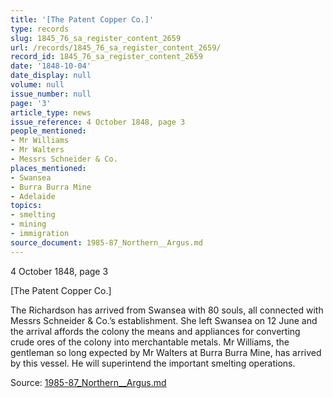 ```yaml
---
title: '[The Patent Copper Co.]'
type: records
slug: 1845_76_sa_register_content_2659
url: /records/1845_76_sa_register_content_2659/
record_id: 1845_76_sa_register_content_2659
date: '1848-10-04'
date_display: null
volume: null
issue_number: null
page: '3'
article_type: news
issue_reference: 4 October 1848, page 3
people_mentioned:
- Mr Williams
- Mr Walters
- Messrs Schneider & Co.
places_mentioned:
- Swansea
- Burra Burra Mine
- Adelaide
topics:
- smelting
- mining
- immigration
source_document: 1985-87_Northern__Argus.md
---
```


4 October 1848, page 3

[The Patent Copper Co.]

The Richardson has arrived from Swansea with 80 souls, all connected with Messrs Schneider & Co.’s establishment.  She left Swansea on 12 June and the arrival affords the colony the means and appliances for converting crude ores of the colony into merchantable metals.  Mr Williams, the gentleman so long expected by Mr Walters at Burra Burra Mine, has arrived by this vessel.  He will superintend the important smelting operations.

Source: [1985-87_Northern__Argus.md](/downloads/markdown/1985-87_Northern__Argus.md)
